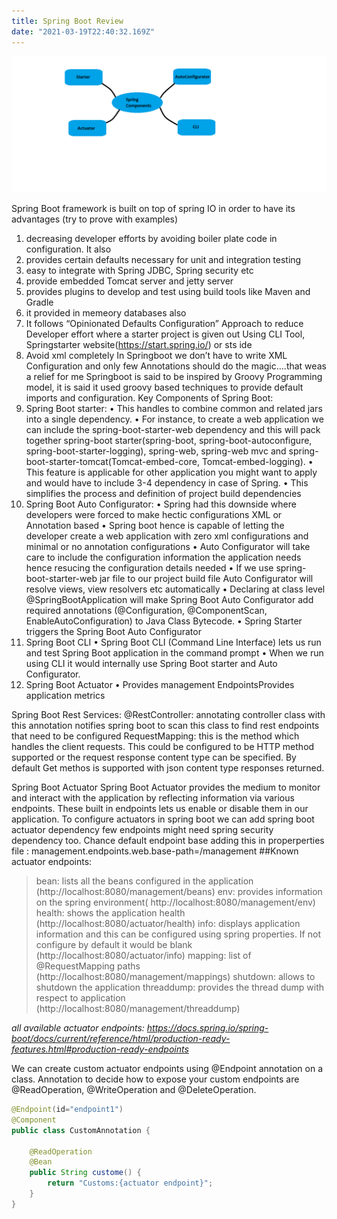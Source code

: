 ```yaml
---
title: Spring Boot Review
date: "2021-03-19T22:40:32.169Z"
---
```


![Spring Boot components](./Springbootcomponents.png)

Spring Boot framework is built on top of spring IO in order to have its advantages (try to prove with examples)

1. decreasing developer efforts by avoiding boiler plate code in configuration. It also
2. provides certain defaults necessary for unit and integration testing
3. easy to integrate with Spring JDBC, Spring security etc
4. provide embedded Tomcat server and jetty server
5. provides plugins to develop and test using build tools like Maven and Gradle
6. it provided in memeory databases also
7. It follows “Opinionated Defaults Configuration” Approach to reduce Developer effort where a starter project is given out Using CLI Tool, Springstarter website(https://start.spring.io/) or sts ide
8. Avoid xml completely
   In Springboot we don’t have to write XML Configuration and only few Annotations should do the magic….that weas a relief for me
   Springboot is said to be inspired by Groovy Programming model, it is said it used groovy based techniques to provide default imports and configuration.
   Key Components of Spring Boot:
9. Spring Boot starter:
   • This handles to combine common and related jars into a single dependency.
   • For instance, to create a web application we can include the spring-boot-starter-web dependency and this will pack together spring-boot starter(spring-boot, spring-boot-autoconfigure, spring-boot-starter-logging), spring-web, spring-web mvc and spring-boot-starter-tomcat(Tomcat-embed-core, Tomcat-embed-logging).
   • This feature is applicable for other application you might want to apply and would have to include 3-4 dependency in case of Spring.
   • This simplifies the process and definition of project build dependencies
10. Spring Boot Auto Configurator:
    • Spring had this downside where developers were forced to make hectic configurations XML or Annotation based
    • Spring boot hence is capable of letting the developer create a web application with zero xml configurations and minimal or no annotation configurations
    • Auto Configurator will take care to include the configuration information the application needs hence resucing the configuration details needed
    • If we use spring-boot-starter-web jar file to our project build file Auto Configurator will resolve views, view resolvers etc automatically
    • Declaring at class level @SpringBootApplication will make Spring Boot Auto Configurator add required annotations (@Configuration, @ComponentScan, EnableAutoConfiguration) to Java Class Bytecode.
    • Spring Starter triggers the Spring Boot Auto Configurator
11. Spring Boot CLI
    • Spring Boot CLI (Command Line Interface) lets us run and test Spring Boot application in the command prompt
    • When we run using CLI it would internally use Spring Boot starter and Auto Configurator.
12. Spring Boot Actuator
    • Provides management EndpointsProvides application metrics

Spring Boot Rest Services:
@RestController: annotating controller class with this annotation notifies spring boot to scan this class to find rest endpoints that need to be configured
RequestMapping: this is the method which handles the client requests. This could be configured to be HTTP method supported or the request response content type can be specified. By default Get methos is supported with json content type responses returned.

Spring Boot Actuator
Spring Boot Actuator provides the medium to monitor and interact with the application by reflecting information via various endpoints. These built in endpoints lets us enable or disable them in our application.
To configure actuators in spring boot we can add spring boot actuator dependency few endpoints might need spring security dependency too.
Chance default endpoint base adding this in properperties file : management.endpoints.web.base-path=/management
##Known actuator endpoints:

> bean: lists all the beans configured in the application (http://localhost:8080/management/beans)
> env: provides information on the spring environment( http://localhost:8080/management/env)
> health: shows the application health (http://localhost:8080/actuator/health)
> info: displays application information and this can be configured using spring properties. If not configure by default it would be blank (http://localhost:8080/actuator/info)
> mapping: list of @RequestMapping paths (http://localhost:8080/management/mappings)
> shutdown: allows to shutdown the application
> threaddump: provides the thread dump with respect to application (http://localhost:8080/management/threaddump)

_all available actuator endpoints: https://docs.spring.io/spring-boot/docs/current/reference/html/production-ready-features.html#production-ready-endpoints_

We can create custom actuator endpoints using @Endpoint annotation on a class. Annotation to decide how to expose your custom endpoints are @ReadOperation, @WriteOperation and @DeleteOperation.

```java
@Endpoint(id="endpoint1")
@Component
public class CustomAnnotation {

	@ReadOperation
	@Bean
	public String custome() {
		return "Customs:{actuator endpoint}";
	}
}
```
